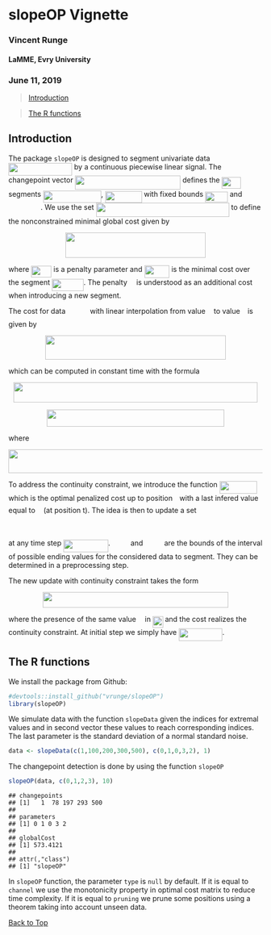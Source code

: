 <!--
%\VignetteEngine{knitr::rmarkdown}
%\VignetteIndexEntry{An Introduction to gfpop}
-->


<a id="top"></a>

# slopeOP Vignette
### Vincent Runge
#### LaMME, Evry University
### June 11, 2019

> [Introduction](#intro)

> [The R functions](#rf)

<a id="intro"></a>

## Introduction

The package `slopeOP` is designed to segment univariate data <img src="/tex/b704a970e46e8418f3ef56718438b122.svg?invert_in_darkmode&sanitize=true" align=middle width=126.38913869999998pt height=24.65753399999998pt/> by a continuous piecewise linear signal. The changepoint vector <img src="/tex/ed535ca37308856c5f0c6d85b4d4c676.svg?invert_in_darkmode&sanitize=true" align=middle width=209.11492305pt height=27.91243950000002pt/> defines the <img src="/tex/33359de825e43daa97171e27f6558ae9.svg?invert_in_darkmode&sanitize=true" align=middle width=37.38576269999999pt height=22.831056599999986pt/> segments <img src="/tex/97a268c17395aace06ce389334ba5322.svg?invert_in_darkmode&sanitize=true" align=middle width=115.02097364999997pt height=24.65753399999998pt/>, <img src="/tex/59680c09e0e2d723d0bcf2005047b028.svg?invert_in_darkmode&sanitize=true" align=middle width=73.18587374999998pt height=22.831056599999986pt/> with fixed bounds <img src="/tex/370a29c873e3d269a6111aa219085d0b.svg?invert_in_darkmode&sanitize=true" align=middle width=44.697406049999984pt height=21.18721440000001pt/> and  <img src="/tex/afdb85da7c3e7b7c3d226050994dbf5f.svg?invert_in_darkmode&sanitize=true" align=middle width=63.70246739999999pt height=14.15524440000002pt/>. We use the set <img src="/tex/36dd5900c84c0ddd4a48f4858bbd6e8f.svg?invert_in_darkmode&sanitize=true" align=middle width=264.26770754999995pt height=27.91243950000002pt/> to define the nonconstrained minimal global cost given by

<p align="center"><img src="/tex/55e63ede9d3bc1ac8c64fa74af425a24.svg?invert_in_darkmode&sanitize=true" align=middle width=277.1488236pt height=49.315569599999996pt/></p>

where <img src="/tex/99751e94989c68f9be0f6aa442bc80d5.svg?invert_in_darkmode&sanitize=true" align=middle width=40.302373649999986pt height=22.831056599999986pt/> is a penalty parameter and <img src="/tex/a44ff4154fc3bc708e9e752a14051324.svg?invert_in_darkmode&sanitize=true" align=middle width=49.762892849999986pt height=24.65753399999998pt/> is the minimal cost over the segment <img src="/tex/add1478513cabbadcd5004323f01b74c.svg?invert_in_darkmode&sanitize=true" align=middle width=62.71697189999998pt height=24.65753399999998pt/>. The penalty <img src="/tex/8217ed3c32a785f0b5aad4055f432ad8.svg?invert_in_darkmode&sanitize=true" align=middle width=10.16555099999999pt height=22.831056599999986pt/> is understood as an additional cost when introducing a new segment.

The cost for data <img src="/tex/7d54d6946c15cd803b31e7da5077c813.svg?invert_in_darkmode&sanitize=true" align=middle width=40.78280084999999pt height=14.15524440000002pt/> with linear interpolation from value <img src="/tex/44bc9d542a92714cac84e01cbbb7fd61.svg?invert_in_darkmode&sanitize=true" align=middle width=8.68915409999999pt height=14.15524440000002pt/> to value <img src="/tex/4bdc8d9bcfb35e1c9bfb51fc69687dfc.svg?invert_in_darkmode&sanitize=true" align=middle width=7.054796099999991pt height=22.831056599999986pt/> is given by

<p align="center"><img src="/tex/0e9c12f5c750f8c6e60d0435d973337e.svg?invert_in_darkmode&sanitize=true" align=middle width=358.5926619pt height=48.39056475pt/></p>

which can be computed in constant time with the formula

<p align="center"><img src="/tex/da574314e6b90740e74ddfb986bd58cb.svg?invert_in_darkmode&sanitize=true" align=middle width=484.25056514999994pt height=39.887022449999996pt/></p>

<p align="center"><img src="/tex/3625658a3a08ace419cc04fe7315f856.svg?invert_in_darkmode&sanitize=true" align=middle width=351.10582155pt height=34.3600389pt/></p>

where

<p align="center"><img src="/tex/1aab79a04b5886855193911c1cff1343.svg?invert_in_darkmode&sanitize=true" align=middle width=512.84137905pt height=47.02068525pt/></p>

To address the continuity constraint, we introduce the function <img src="/tex/ae890e198f4a771aa52230b69322c12f.svg?invert_in_darkmode&sanitize=true" align=middle width=74.25482954999998pt height=24.65753399999998pt/> which is the optimal penalized cost up to position <img src="/tex/4f4f4e395762a3af4575de74c019ebb5.svg?invert_in_darkmode&sanitize=true" align=middle width=5.936097749999991pt height=20.221802699999984pt/> with a last infered value equal to <img src="/tex/6c4adbc36120d62b98deef2a20d5d303.svg?invert_in_darkmode&sanitize=true" align=middle width=8.55786029999999pt height=14.15524440000002pt/> (at position t). The idea is then to update a set

<p align="center"><img src="/tex/64b17ac0eaa9a23ba8f6e8beeef8b6b3.svg?invert_in_darkmode&sanitize=true" align=middle width=239.36380874999998pt height=16.438356pt/></p>

at any time step <img src="/tex/985dbad85d61b07e704840368824ee09.svg?invert_in_darkmode&sanitize=true" align=middle width=88.86217889999998pt height=24.65753399999998pt/>. <img src="/tex/6005746712b75a74769ef4baa4d8fae3.svg?invert_in_darkmode&sanitize=true" align=middle width=32.40983954999999pt height=14.15524440000002pt/> and <img src="/tex/c1a3766b77f3cfa5e53205c84f3a7b1b.svg?invert_in_darkmode&sanitize=true" align=middle width=34.21767194999999pt height=14.15524440000002pt/> are the bounds of the interval of possible ending values for the considered data to segment. They can be determined in a preprocessing step.

The new update with continuity constraint takes the form

<p align="center"><img src="/tex/ab4ef0926386dff2055b015b92895c58.svg?invert_in_darkmode&sanitize=true" align=middle width=368.09542769999996pt height=31.6657044pt/></p>

where the presence of the same value <img src="/tex/6dbb78540bd76da3f1625782d42d6d16.svg?invert_in_darkmode&sanitize=true" align=middle width=9.41027339999999pt height=14.15524440000002pt/> in <img src="/tex/e05578c58a4f9e4f1301d4cf24e3234c.svg?invert_in_darkmode&sanitize=true" align=middle width=20.387619449999992pt height=22.465723500000017pt/> and the cost realizes the continuity constraint. At initial step we simply have <img src="/tex/cf8c7572e6ac52e95e69475a2b4281e3.svg?invert_in_darkmode&sanitize=true" align=middle width=86.58177495pt height=24.65753399999998pt/>.


<a id="rf"></a>

## The R functions

We install the package from Github:


```r
#devtools::install_github("vrunge/slopeOP")
library(slopeOP)
```

We simulate data with the function `slopeData` given the indices for extremal values and in second vector these values to reach corresponding indices. The last parameter is the standard deviation of a normal standard noise.


```r
data <- slopeData(c(1,100,200,300,500), c(0,1,0,3,2), 1)
```

The changepoint detection is done by using the function `slopeOP`


```r
slopeOP(data, c(0,1,2,3), 10)
```

```
## changepoints
## [1]   1  78 197 293 500
##
## parameters
## [1] 0 1 0 3 2
##
## globalCost
## [1] 573.4121
##
## attr(,"class")
## [1] "slopeOP"
```

In `slopeOP` function, the parameter `type` is `null` by default. If it is equal to `channel` we use the monotonicity property in optimal cost matrix to reduce time complexity. If it is equal to `pruning` we prune some positions using a theorem taking into account unseen data.


[Back to Top](#top)
